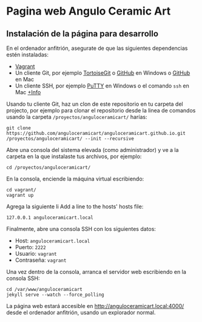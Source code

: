 # Pagina web Angulo Ceramic Art

## Instalación de la página para desarrollo

En el ordenador anfitrión, asegurate de que las siguientes dependencias estén instaladas:
 - [Vagrant]
 - Un cliente Git, por ejemplo [TortoiseGit] o [GitHub][GitHub-Windows] en Windows o [GitHub][GitHub-Mac] en Mac
 - Un cliente SSH, por ejemplo [PuTTY] en Windows o el comando `ssh` en Mac [+Info][SSH-Mac]

Usando tu cliente Git, haz un clon de este repositorio en tu carpeta del projecto, por ejemplo para clonar el 
repositorio desde la linea de comandos usando la carpeta `/proyectos/anguloceramicart/` harías:

    git clone https://github.com/anguloceramicart/anguloceramicart.github.io.git /proyectos/anguloceramicart/ --init --recursive

Abre una consola del sistema elevada (como administrador) y ve a la carpeta en la que instalaste tus archivos, por
ejemplo: 

    cd /proyectos/anguloceramicart/

En la consola, enciende la máquina virtual escribiendo:

    cd vagrant/
    vagrant up

Agrega la siguiente li
Add a line to the hosts' hosts file:

    127.0.0.1 anguloceramicart.local

Finalmente, abre una consola SSH con los siguientes datos:
 - Host: `anguloceramicart.local`
 - Puerto: `2222`
 - Usuario: `vagrant` 
 - Contraseña: `vagrant`

Una vez dentro de la consola, arranca el servidor web escribiendo en la consola SSH:

    cd /var/www/anguloceramicart
    jekyll serve --watch --force_polling

La página web estará accesible en http://anguloceramicart.local:4000/ desde el ordenador anfitrión, usando un explorador
normal.

[Vagrant]:        https://www.vagrantup.com/downloads.html
[TortoiseGit]:    https://code.google.com/p/tortoisegit/wiki/Download
[GitHub-Windows]: https://windows.github.com
[GitHub-Mac]:     https://mac.github.com
[PuTTY]:          http://www.chiark.greenend.org.uk/~sgtatham/putty/download.html
[SSH-Mac]:        http://accc.uic.edu/answer/how-do-i-use-ssh-and-sftp-mac-os-x
